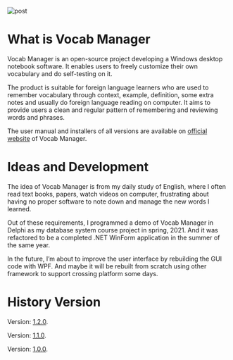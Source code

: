![post](https://user-images.githubusercontent.com/60537086/132992451-9b23ea54-d9be-4204-a63b-b103796eb2cb.png)


# What is Vocab Manager

Vocab Manager is an open-source project developing a Windows desktop notebook software. It enables users to freely customize their own vocabulary and do self-testing on it.

The product is suitable for foreign language learners who are used to remember vocabulary through context, example, definition, some extra notes and usually do foreign language reading on computer. It aims to provide users a clean and regular pattern of remembering and reviewing words and phrases.

The user manual and installers of all versions are available on [official website](https://cabinz.github.io/vocab-manager-site/index.html) of Vocab Manager. 



# Ideas and Development

The idea of Vocab Manager is from my daily study of English, where I often read text books, papers, watch videos on computer, frustrating about having no proper software to note down and manage the new words I learned.

Out of these requirements, I programmed a demo of Vocab Manager in Delphi as my database system course project in spring, 2021. And it was refactored to be a completed .NET WinForm application in the summer of the same year.

In the future, I’m about to improve the user interface by rebuilding the GUI code with WPF. And maybe it will be rebuilt from scratch using other framework to support crossing platform some days.



# History Version

Version: [1.2.0](https://github.com/cabinz/vocab-manager/releases/tag/v1.2.0).

Version: [1.1.0](https://github.com/cabinz/vocab-manager/releases/tag/v1.1.0).

Version: [1.0.0](https://github.com/cabinz/vocab-manager/releases/tag/v1.0.0).

